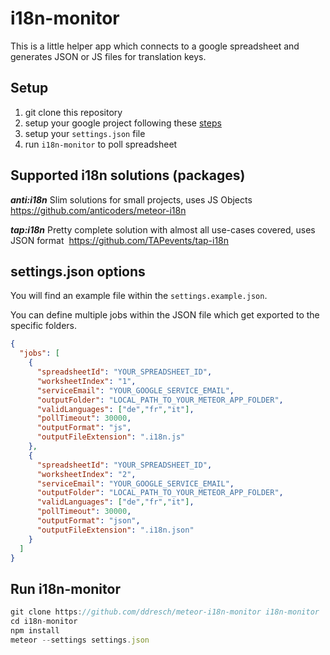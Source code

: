 # i18n-monitor

This is a little helper app which connects to a google spreadsheet and generates JSON or JS files for translation keys.

## Setup

1. git clone this repository
2. setup your google project following these [steps](https://github.com/ongoworks/meteor-google-spreadsheets#package-setup)
3. setup your `settings.json` file
4. run `i18n-monitor` to poll spreadsheet

## Supported i18n solutions (packages)

***anti:i18n***
Slim solutions for small projects, uses JS Objects
 https://github.com/anticoders/meteor-i18n

***tap:i18n***
Pretty complete solution with almost all use-cases covered, uses JSON format
 https://github.com/TAPevents/tap-i18n

## settings.json options

You will find an example file within the `settings.example.json`.

You can define multiple jobs within the JSON file which get exported to the specific folders.

```json
{
  "jobs": [
    {
      "spreadsheetId": "YOUR_SPREADSHEET_ID",
      "worksheetIndex": "1",
      "serviceEmail": "YOUR_GOOGLE_SERVICE_EMAIL",
      "outputFolder": "LOCAL_PATH_TO_YOUR_METEOR_APP_FOLDER",
      "validLanguages": ["de","fr","it"],
      "pollTimeout": 30000,
      "outputFormat": "js",
      "outputFileExtension": ".i18n.js"
    },
    {
      "spreadsheetId": "YOUR_SPREADSHEET_ID",
      "worksheetIndex": "2",
      "serviceEmail": "YOUR_GOOGLE_SERVICE_EMAIL",
      "outputFolder": "LOCAL_PATH_TO_YOUR_METEOR_APP_FOLDER",
      "validLanguages": ["de","fr","it"],
      "pollTimeout": 30000,
      "outputFormat": "json",
      "outputFileExtension": ".i18n.json"
    }
  ]
}
```

## Run i18n-monitor

```js
git clone https://github.com/ddresch/meteor-i18n-monitor i18n-monitor
cd i18n-monitor
npm install
meteor --settings settings.json
```
